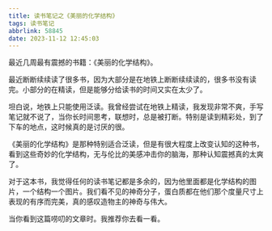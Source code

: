 ```yaml
---
title: 读书笔记之《美丽的化学结构》
tags: 读书笔记
abbrlink: 58845
date: 2023-11-12 12:45:03
---
```


最近几周最有震撼的书籍：《美丽的化学结构》。

最近断断续续读了很多书，因为大部分是在地铁上断断续续读的，很多书没有读完。小部分的在精读，但是能够分给读书的时间又实在太少了。

坦白说，地铁上只能使用泛读。我曾经尝试在地铁上精读，我发现非常不爽，手写笔记就不说了，当你长时间思考，联想时，总是被打断。特别是读到精彩处，到了下车的地点，这时候真的是讨厌的很。


《美丽的化学结构》是那种特别适合泛读，但是有很大程度上改变认知的这种书，看到这些奇妙的化学结构，无与伦比的美感冲击你的脑海，那种认知震撼真的太爽了。

对于这本书，我觉得任何的读书笔记都是多余的，因为他里面都是化学结构的图片，一个结构一个图片。我们看不见的神奇分子，蛋白质都在他们那个度量尺寸上表现的有序而完美，真的感叹造物主的神奇与伟大。

当你看到这篇唠叨的文章时。我推荐你去看一看。






